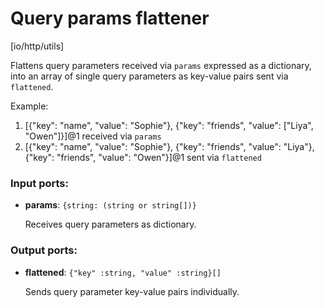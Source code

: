 # Query params flattener

[io/http/utils]

Flattens query parameters received via `params` expressed as a dictionary, into an array of single query parameters as key-value pairs sent via `flattened`.

Example:
1. [{"key": "name", "value": "Sophie"}, {"key": "friends", "value": ["Liya", "Owen"]}]@1 received via `params`
2. [{"key": "name", "value": "Sophie"}, {"key": "friends", "value": "Liya"}, {"key": "friends", "value": "Owen"}]@1 sent via `flattened`


### Input ports:

* __params__: `{string: (string or string[])}`

    Receives query parameters as dictionary.

### Output ports:

* __flattened__: `{"key" :string, "value" :string}[]`

    Sends query parameter key-value pairs individually.

